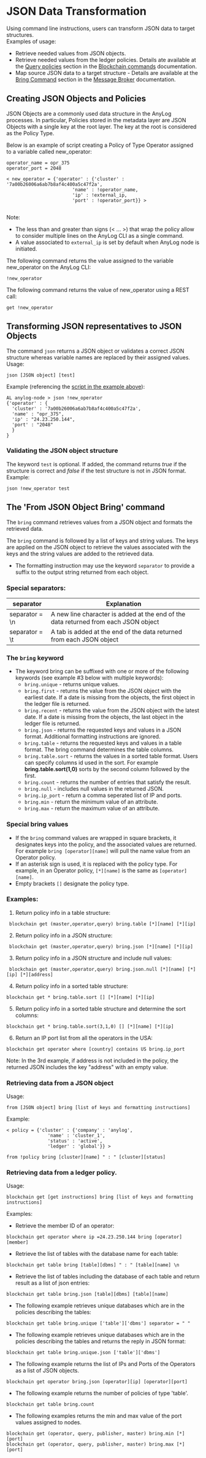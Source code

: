 # JSON Data Transformation

Using command line instructions, users can transform JSON data to target structures.    
Examples of usage:
* Retrieve needed values from JSON objects.
* Retrieve needed values from the ledger policies. Details ate available at the [Query policies](blockchain%20commands.md#query-policies) 
section in the [Blockchain commands](blockchain%20commands.md#blockchain-commands) documentation. 
* Map source JSON data to a target structure - Details are available at the [Bring Command](message%20broker.md#bring-command)
section in the [Message Broker](message%20broker.md#using-a-message-broker) documentation.


## Creating JSON Objects and Policies

JSON Objects are a commonly used data structure in the AnyLog processes. In particular, Policies stored in the metadata 
layer are JSON Objects with a single key at the root layer. The key at the root is considered as the Policy Type.  

Below is an example of script creating a Policy of Type Operator assigned to a variable called new_operator:

```anylog
operator_name = opr_375
operator_port = 2048

< new_operator = {'operator' : {'cluster' : '7a00b26006a6ab7b8af4c400a5c47f2a',
                        'name' : !operator_name,
                        'ip' : !external_ip,
                        'port' : !operator_port}} >


```

Note:
* The less than and greater than signs (< ... >) that wrap the policy allow to consider multiple lines on the AnyLog CLI as a single command.
* A value associated to `external_ip` is set by default when AnyLog node is initiated. 

The following command returns the value assigned to the variable new_operator on the AnyLog CLI:
```anylog
!new_operator
```
The following command returns the value of new_operator using a REST call:
```anylog
get !new_operator
```

## Transforming JSON representatives to JSON Objects

The command `json` returns a JSON object or validates a correct JSON structure whereas variable names are replaced by their assigned values.     
Usage:
```anylog
json [JSON object] [test]
```
 
Example (referencing the [script in the example above](#creating-json-objects-and-policies)):
```anylog
AL anylog-node > json !new_operator
{'operator' : {
  'cluster' : '7a00b26006a6ab7b8af4c400a5c47f2a', 
  'name' : "opr_375", 
  'ip' : "24.23.250.144", 
  'port' : "2048"
  }
}
```
 

### Validating the JSON object structure
The keyword `test` is optional. If added, the command returns _true_ if the structure is correct and _false_ if the test structure is not in JSON format.
Example:
```anylog
json !new_operator test
```

## The 'From JSON Object Bring' command

The `bring` command retrieves values from a JSON object and formats the retrieved data.

The `bring` command is followed by a list of keys and string values. The keys are applied on the JSON object to retrieve the
values associated with the keys and the string values are added to the retrieved data. 
   
* The formatting instruction may use the keyword `separator` to provide a suffix to the output string returned from each object.  
### Special separators:

| separator  | Explanation |
| ---- | ------------|
| separator = \n | A new line character is added at the end of the data returned from each JSON object  |
| separator = \t | A tab is added at the end of the data returned from each JSON object  |

### The `bring` keyword
  
* The keyword bring can be suffixed with one or more of the following keywords (see example #3 below with multiple keywords):     
    * ```bring.unique``` - returns unique values.  
    * ```bring.first``` - returns the value from the JSON object with the earliest date. If a date is missing from the objects, the first object in the ledger file is returned.
    * ```bring.recent``` - returns the value from the JSON object with the latest date. If a date is missing from the objects, the last object in the ledger file is returned.  
    * ```bring.json``` - returns the requested keys and values in a JSON format. Additional formatting instructions are ignored.
    * ```bring.table``` - returns the requested keys and values in a table format. The bring command determines the table columns.
    * ```bring.table.sort``` - returns the values in a sorted table format. Users can specify columns id used in the sort. For example **bring.table.sort(1,0)** sorts by the second column followed by the first.
    * ```bring.count``` - returns the number of entries that satisfy the result.
    * ```bring.null``` - includes null values in the returned JSON.
    * ```bring.ip_port``` - return a comma seperated list of IP and ports.
    * ```bring.min``` - return the minimum value of an attribute.
    * ```bring.max``` - return the maximum value of an attribute.
  
### Special bring values

* If the `bring` command values are wrapped in square brackets, it designates keys into the policy, and the associated values are returned.  
For example ```bring [operator][name]``` will pull the name value from an Operator policy.  
* If an asterisk sign is used, it is replaced with the policy type. For example, in an Operator policy, ```[*][name]``` is the same as  ```[operator][name]```.    
* Empty brackets ```[]``` designate the policy type.
  
### Examples:
  1. Return policy info in a table structure:
```anylog
 blockchain get (master,operator,query) bring.table [*][name] [*][ip]
```
  2. Return policy info in a JSON structure:
```anylog
 blockchain get (master,operator,query) bring.json [*][name] [*][ip]
```
  3. Return policy info in a JSON structure and include null values:
```anylog
 blockchain get (master,operator,query) bring.json.null [*][name] [*][ip] [*][address]
```
  4. Return policy info in a sorted table structure:   
```anylog
blockchain get * bring.table.sort [] [*][name] [*][ip]
```
  5. Return policy info in a sorted table structure and determine the sort columns:   
```anylog
blockchain get * bring.table.sort(3,1,0) [] [*][name] [*][ip]
```
  6. Return an IP port list from all the operators in the USA:   
```anylog
blockchain get operator where [country] contains US bring.ip_port
```
Note: In the 3rd example, if address is not included in the policy, the returned JSON includes the key "address" with an empty value.   

### Retrieving data from a JSON object
Usage:
```anylog
from [JSON object] bring [list of keys and formatting instructions]
```

Example:
```anylog
< policy = {'cluster' : {'company' : 'anylog',
               'name' : 'cluster_1',
               'status' : 'active',
               'ledger' : 'global'}} >

from !policy bring [cluster][name] " : " [cluster][status]
```

### Retrieving data from a ledger policy.
Usage:
```anylog
blockchain get [get instructions] bring [list of keys and formatting instructions]
```

Examples:

* Retrieve the member ID of an operator:
```anylog
blockchain get operator where ip =24.23.250.144 bring [operator][member]
```

* Retrieve the list of tables with the database name for each table:
```anylog
blockchain get table bring [table][dbms] " : " [table][name] \n
```

* Retrieve the list of tables including the database of each table and return result as a list of json entries:
```anylog
blockchain get table bring.json [table][dbms] [table][name]
```

* The following example retrieves unique databases which are in the policies describing the tables:  
```anylog
blockchain get table bring.unique ['table']['dbms'] separator = " " 
```

* The following example retrieves unique databases which are in the policies describing the tables and returns the reply in JSON format:  
```anylog
blockchain get table bring.unique.json ['table']['dbms']
```

* The following example returns the list of IPs and Ports of the Operators as a list of JSON objects.
```anylog
blockchain get operator bring.json [operator][ip] [operator][port]
```

* The following example returns the number of policies of type 'table'.
```anylog
blockchain get table bring.count
```
* The following examples returns the min and max value of the port values assigned to nodes.
```anylog
blockchain get (operator, query, publisher, master) bring.min [*][port]
blockchain get (operator, query, publisher, master) bring.max [*][port]
```